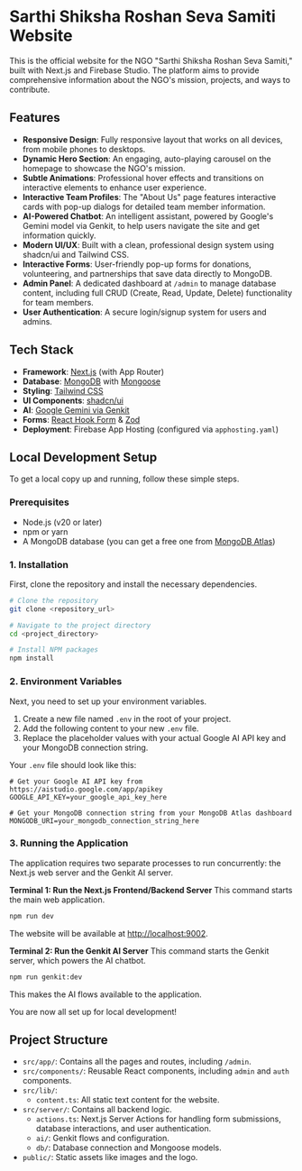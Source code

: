 # Sarthi Shiksha Roshan Seva Samiti Website

This is the official website for the NGO "Sarthi Shiksha Roshan Seva Samiti," built with Next.js and Firebase Studio. The platform aims to provide comprehensive information about the NGO's mission, projects, and ways to contribute.

## Features

- **Responsive Design**: Fully responsive layout that works on all devices, from mobile phones to desktops.
- **Dynamic Hero Section**: An engaging, auto-playing carousel on the homepage to showcase the NGO's mission.
- **Subtle Animations**: Professional hover effects and transitions on interactive elements to enhance user experience.
- **Interactive Team Profiles**: The "About Us" page features interactive cards with pop-up dialogs for detailed team member information.
- **AI-Powered Chatbot**: An intelligent assistant, powered by Google's Gemini model via Genkit, to help users navigate the site and get information quickly.
- **Modern UI/UX**: Built with a clean, professional design system using shadcn/ui and Tailwind CSS.
- **Interactive Forms**: User-friendly pop-up forms for donations, volunteering, and partnerships that save data directly to MongoDB.
- **Admin Panel**: A dedicated dashboard at `/admin` to manage database content, including full CRUD (Create, Read, Update, Delete) functionality for team members.
- **User Authentication**: A secure login/signup system for users and admins.

## Tech Stack

- **Framework**: [Next.js](https://nextjs.org/) (with App Router)
- **Database**: [MongoDB](https://www.mongodb.com/) with [Mongoose](https://mongoosejs.com/)
- **Styling**: [Tailwind CSS](https://tailwindcss.com/)
- **UI Components**: [shadcn/ui](https://ui.shadcn.com/)
- **AI**: [Google Gemini via Genkit](https://firebase.google.com/docs/genkit)
- **Forms**: [React Hook Form](https://react-hook-form.com/) & [Zod](https://zod.dev/)
- **Deployment**: Firebase App Hosting (configured via `apphosting.yaml`)

## Local Development Setup

To get a local copy up and running, follow these simple steps.

### Prerequisites

- Node.js (v20 or later)
- npm or yarn
- A MongoDB database (you can get a free one from [MongoDB Atlas](https://www.mongodb.com/cloud/atlas))

### 1. Installation

First, clone the repository and install the necessary dependencies.

```bash
# Clone the repository
git clone <repository_url>

# Navigate to the project directory
cd <project_directory>

# Install NPM packages
npm install
```

### 2. Environment Variables

Next, you need to set up your environment variables.

1.  Create a new file named `.env` in the root of your project.
2.  Add the following content to your new `.env` file.
3.  Replace the placeholder values with your actual Google AI API key and your MongoDB connection string.

Your `.env` file should look like this:
```
# Get your Google AI API key from https://aistudio.google.com/app/apikey
GOOGLE_API_KEY=your_google_api_key_here

# Get your MongoDB connection string from your MongoDB Atlas dashboard
MONGODB_URI=your_mongodb_connection_string_here
```

### 3. Running the Application

The application requires two separate processes to run concurrently: the Next.js web server and the Genkit AI server.

**Terminal 1: Run the Next.js Frontend/Backend Server**
This command starts the main web application.
```bash
npm run dev
```
The website will be available at [http://localhost:9002](http://localhost:9002).

**Terminal 2: Run the Genkit AI Server**
This command starts the Genkit server, which powers the AI chatbot.
```bash
npm run genkit:dev
```
This makes the AI flows available to the application.

You are now all set up for local development!

## Project Structure

- `src/app/`: Contains all the pages and routes, including `/admin`.
- `src/components/`: Reusable React components, including `admin` and `auth` components.
- `src/lib/`:
  - `content.ts`: All static text content for the website.
- `src/server/`: Contains all backend logic.
  - `actions.ts`: Next.js Server Actions for handling form submissions, database interactions, and user authentication.
  - `ai/`: Genkit flows and configuration.
  - `db/`: Database connection and Mongoose models.
- `public/`: Static assets like images and the logo.
